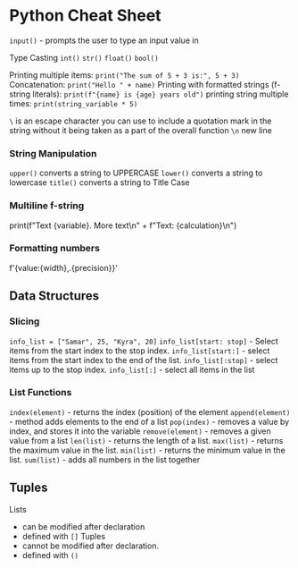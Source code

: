 
# Python Cheat Sheet

`input()` - prompts the user to type an input value in

Type Casting
`int()` `str()` `float()` `bool()`

Printing multiple items: `print("The sum of 5 + 3 is:", 5 + 3)`
Concatenation: `print("Hello " + name)`
Printing with formatted strings (f-string literals): `print(f"{name} is {age} years old")`
printing string multiple times: `print(string_variable * 5)`


`\` is an escape character you can use to include a quotation mark in the string without it being taken as a part of the overall function
`\n` new line

### String Manipulation

`upper()` converts a string to UPPERCASE
`lower()` converts a string to lowercase
`title()` converts a string to Title Case

### Multiline f-string
print(f"Text {variable}. More text\n"
    + f"Text: {calculation}\n")

### Formatting numbers
f'{value:{width},.{precision}}'

## Data Structures

### Slicing
`info_list = ["Samar", 25, "Kyra", 20]`
`info_list[start: stop]` - Select items from the start index to the stop index.
`info_list[start:]` - select items from the start index to the end of the list.
`info_list[:stop]` - select items up to the stop index.
`info_list[:]` - select all items in the list

### List Functions 
`index(element)` - returns the index (position) of the element
`append(element)` - method adds elements to the end of a list
`pop(index)` - removes a value by index, and stores it into the variable
`remove(element)` - removes a given value from a list
`len(list)` - returns the length of a list.
`max(list)` - returns the maximum value in the list.
`min(list)` - returns the minimum value in the list.
`sum(list)` - adds all numbers in the list together

## Tuples
Lists 
- can be modified after declaration
- defined with `[]`
Tuples 
- cannot be modified after declaration.
- defined with `()`





